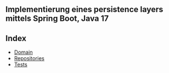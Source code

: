 ## Implementierung eines persistence layers mittels Spring Boot, Java 17

## Index

- [Domain](./src/main/java/spg/pos/predjeskovic/domain)
- [Repositories](./src/main/java/spg/pos/predjeskovic/persistence)
- [Tests](./src/test/java/spg/pos/predjeskovic/persistence)


